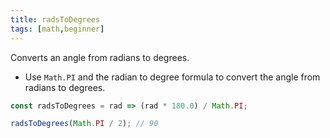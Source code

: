 ```yaml
---
title: radsToDegrees
tags: [math,beginner]
---
```


Converts an angle from radians to degrees.

- Use `Math.PI` and the radian to degree formula to convert the angle from radians to degrees.

```js
const radsToDegrees = rad => (rad * 180.0) / Math.PI;
```

```js
radsToDegrees(Math.PI / 2); // 90
```
